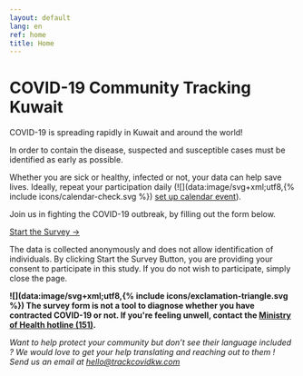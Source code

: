 ```yaml
---
layout: default
lang: en
ref: home
title: Home
---
```

# COVID-19 Community Tracking Kuwait

COVID-19 is spreading rapidly in Kuwait and around the world!

In order to contain the disease, suspected and susceptible cases must be identified as early as possible.

Whether you are sick or healthy, infected or not, your data can help save lives. Ideally, repeat your participation daily (![](data:image/svg+xml;utf8,{% include icons/calendar-check.svg %}) [set up calendar event](/TrackCOVIDKW.ics)).

Join us in fighting the COVID-19 outbreak, by filling out the form below.

<a href="https://survey123.arcgis.com/share/3c5158cd793d4cc7a80d8d3fb3446b07?lang=en" class="btn">Start the Survey →</a>

The data is collected anonymously and does not allow identification of individuals.
By clicking Start the Survey Button, you are providing your consent to participate in this study. If you do not wish to participate, simply close the page.

**![](data:image/svg+xml;utf8,{% include icons/exclamation-triangle.svg %}) The survey form is not a tool to diagnose whether you have contracted COVID-19 or not. If you're feeling unwell, contact the [Ministry of Health hotline (151)](tel:151).**

*Want to help protect your community but don’t see their language included ? We would love to get your help translating and reaching out to them ! Send us an email at [hello@trackcovidkw.com](mailto:hello@trackcovidkw.com)*

